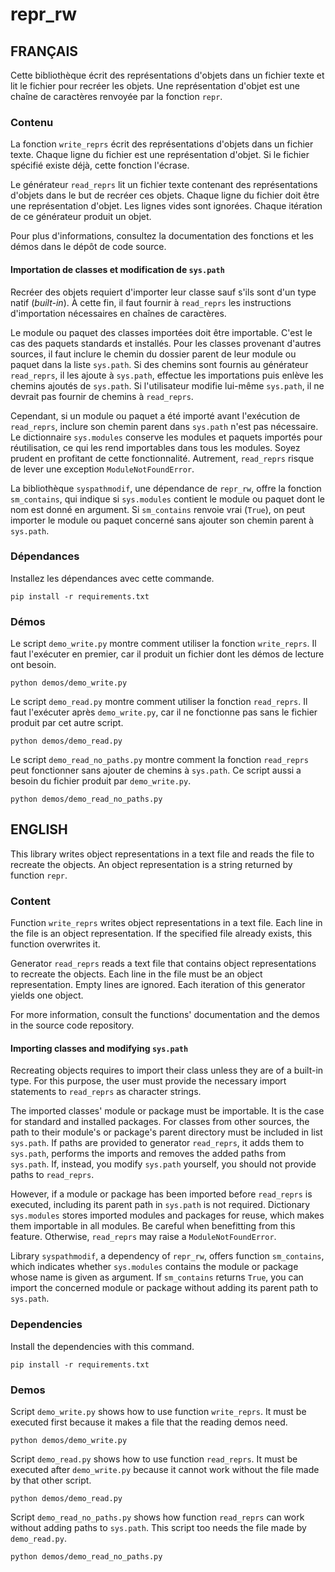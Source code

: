 # repr_rw

## FRANÇAIS

Cette bibliothèque écrit des représentations d'objets dans un fichier texte et
lit le fichier pour recréer les objets. Une représentation d'objet est une
chaîne de caractères renvoyée par la fonction `repr`.

### Contenu

La fonction `write_reprs` écrit des représentations d'objets dans un fichier
texte. Chaque ligne du fichier est une représentation d'objet. Si le fichier
spécifié existe déjà, cette fonction l'écrase.

Le générateur `read_reprs` lit un fichier texte contenant des représentations
d'objets dans le but de recréer ces objets. Chaque ligne du fichier doit être
une représentation d'objet. Les lignes vides sont ignorées. Chaque itération
de ce générateur produit un objet.

Pour plus d'informations, consultez la documentation des fonctions et les démos
dans le dépôt de code source.

#### Importation de classes et modification de `sys.path`

Recréer des objets requiert d'importer leur classe sauf s'ils sont d'un type
natif (*built-in*). À cette fin, il faut fournir à `read_reprs` les
instructions d'importation nécessaires en chaînes de caractères.

Le module ou paquet des classes importées doit être importable. C'est le cas
des paquets standards et installés. Pour les classes provenant d'autres
sources, il faut inclure le chemin du dossier parent de leur module ou paquet
dans la liste `sys.path`. Si des chemins sont fournis au générateur
`read_reprs`, il les ajoute à `sys.path`, effectue les importations puis enlève
les chemins ajoutés de `sys.path`. Si l'utilisateur modifie lui-même
`sys.path`, il ne devrait pas fournir de chemins à `read_reprs`.

Cependant, si un module ou paquet a été importé avant l'exécution de
`read_reprs`, inclure son chemin parent dans `sys.path` n'est pas nécessaire.
Le dictionnaire `sys.modules` conserve les modules et paquets importés pour
réutilisation, ce qui les rend importables dans tous les modules. Soyez prudent
en profitant de cette fonctionnalité. Autrement, `read_reprs` risque de lever
une exception `ModuleNotFoundError`.

La bibliothèque `syspathmodif`, une dépendance de `repr_rw`, offre la fonction
`sm_contains`, qui indique si `sys.modules` contient le module ou paquet dont
le nom est donné en argument. Si `sm_contains` renvoie vrai (`True`), on peut
importer le module ou paquet concerné sans ajouter son chemin parent à
`sys.path`.

### Dépendances

Installez les dépendances avec cette commande.
```
pip install -r requirements.txt
```

### Démos

Le script `demo_write.py` montre comment utiliser la fonction `write_reprs`. Il
faut l'exécuter en premier, car il produit un fichier dont les démos de lecture
ont besoin.

```
python demos/demo_write.py
```

Le script `demo_read.py` montre comment utiliser la fonction `read_reprs`. Il
faut l'exécuter après `demo_write.py`, car il ne fonctionne pas sans le fichier
produit par cet autre script.

```
python demos/demo_read.py
```

Le script `demo_read_no_paths.py` montre comment la fonction `read_reprs` peut
fonctionner sans ajouter de chemins à `sys.path`. Ce script aussi a besoin du
fichier produit par `demo_write.py`.

```
python demos/demo_read_no_paths.py
```

## ENGLISH

This library writes object representations in a text file and reads the file to
recreate the objects. An object representation is a string returned by function
`repr`.

### Content

Function `write_reprs` writes object representations in a text file. Each line
in the file is an object representation. If the specified file already exists,
this function overwrites it.

Generator `read_reprs` reads a text file that contains object representations
to recreate the objects. Each line in the file must be an object
representation. Empty lines are ignored. Each iteration of this generator
yields one object.

For more information, consult the functions' documentation and the demos in the
source code repository.

#### Importing classes and modifying `sys.path`

Recreating objects requires to import their class unless they are of a built-in
type. For this purpose, the user must provide the necessary import statements
to `read_reprs` as character strings.

The imported classes' module or package must be importable. It is the case for
standard and installed packages. For classes from other sources, the path to
their module's or package's parent directory must be included in list
`sys.path`. If paths are provided to generator `read_reprs`, it adds them to
`sys.path`, performs the imports and removes the added paths from `sys.path`.
If, instead, you modify `sys.path` yourself, you should not provide paths to
`read_reprs`.

However, if a module or package has been imported before `read_reprs` is
executed, including its parent path in `sys.path` is not required. Dictionary
`sys.modules` stores imported modules and packages for reuse, which makes them
importable in all modules. Be careful when benefitting from this feature.
Otherwise, `read_reprs` may raise a `ModuleNotFoundError`.

Library `syspathmodif`, a dependency of `repr_rw`, offers function
`sm_contains`, which indicates whether `sys.modules` contains the module or
package whose name is given as argument. If `sm_contains` returns `True`, you
can import the concerned module or package without adding its parent path to
`sys.path`.

### Dependencies

Install the dependencies with this command.
```
pip install -r requirements.txt
```

### Demos

Script `demo_write.py` shows how to use function `write_reprs`. It must be
executed first because it makes a file that the reading demos need.

```
python demos/demo_write.py
```

Script `demo_read.py` shows how to use function `read_reprs`. It must be
executed after `demo_write.py` because it cannot work without the file made by
that other script.

```
python demos/demo_read.py
```

Script `demo_read_no_paths.py` shows how function `read_reprs` can work without
adding paths to `sys.path`. This script too needs the file made by `demo_read.py`.

```
python demos/demo_read_no_paths.py
```
